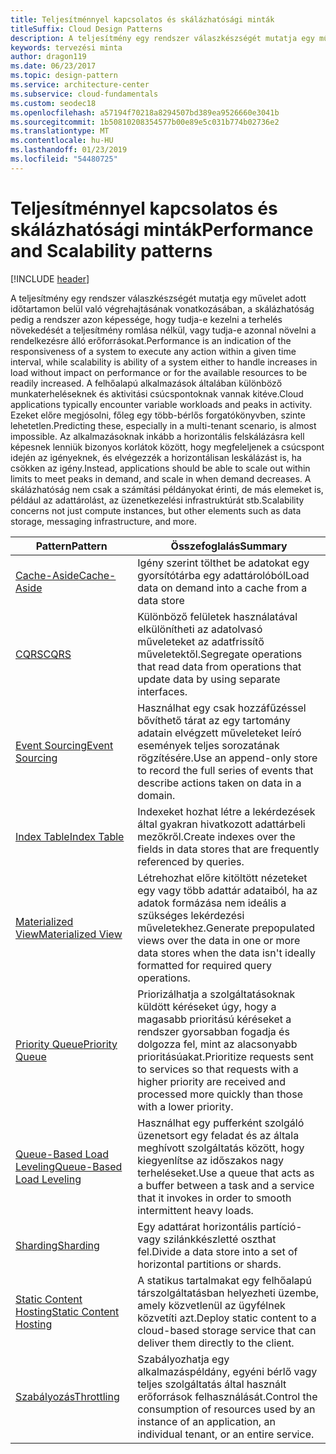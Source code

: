 ```yaml
---
title: Teljesítménnyel kapcsolatos és skálázhatósági minták
titleSuffix: Cloud Design Patterns
description: A teljesítmény egy rendszer válaszkészségét mutatja egy művelet adott időtartamon belül való végrehajtásának vonatkozásában, a skálázhatóság pedig a rendszer azon képessége, hogy tudja-e kezelni a terhelés növekedését a teljesítmény romlása nélkül, vagy tudja-e azonnal növelni a rendelkezésre álló erőforrásokat. A felhőalapú alkalmazások általában különböző munkaterheléseknek és aktivitási csúcspontoknak vannak kitéve. Ezeket előre megjósolni, főleg egy több-bérlős forgatókönyvben, szinte lehetetlen. Az alkalmazásoknak inkább a horizontális felskálázásra kell képesnek lenniük bizonyos korlátok között, hogy megfeleljenek a csúcspont idején az igényeknek, és elvégezzék a horizontálisan leskálázást is, ha csökken az igény. A skálázhatóság nem csak a számítási példányokat érinti, de más elemeket is, például az adattárolást, az üzenetkezelési infrastruktúrát stb.
keywords: tervezési minta
author: dragon119
ms.date: 06/23/2017
ms.topic: design-pattern
ms.service: architecture-center
ms.subservice: cloud-fundamentals
ms.custom: seodec18
ms.openlocfilehash: a57194f70218a8294507bd389ea9526660e3041b
ms.sourcegitcommit: 1b50810208354577b00e89e5c031b774b02736e2
ms.translationtype: MT
ms.contentlocale: hu-HU
ms.lasthandoff: 01/23/2019
ms.locfileid: "54480725"
---
```

# <a name="performance-and-scalability-patterns"></a><span data-ttu-id="95f4a-108">Teljesítménnyel kapcsolatos és skálázhatósági minták</span><span class="sxs-lookup"><span data-stu-id="95f4a-108">Performance and Scalability patterns</span></span>

[!INCLUDE [header](../../_includes/header.md)]

<span data-ttu-id="95f4a-109">A teljesítmény egy rendszer válaszkészségét mutatja egy művelet adott időtartamon belül való végrehajtásának vonatkozásában, a skálázhatóság pedig a rendszer azon képessége, hogy tudja-e kezelni a terhelés növekedését a teljesítmény romlása nélkül, vagy tudja-e azonnal növelni a rendelkezésre álló erőforrásokat.</span><span class="sxs-lookup"><span data-stu-id="95f4a-109">Performance is an indication of the responsiveness of a system to execute any action within a given time interval, while scalability is ability of a system either to handle increases in load without impact on performance or for the available resources to be readily increased.</span></span> <span data-ttu-id="95f4a-110">A felhőalapú alkalmazások általában különböző munkaterheléseknek és aktivitási csúcspontoknak vannak kitéve.</span><span class="sxs-lookup"><span data-stu-id="95f4a-110">Cloud applications typically encounter variable workloads and peaks in activity.</span></span> <span data-ttu-id="95f4a-111">Ezeket előre megjósolni, főleg egy több-bérlős forgatókönyvben, szinte lehetetlen.</span><span class="sxs-lookup"><span data-stu-id="95f4a-111">Predicting these, especially in a multi-tenant scenario, is almost impossible.</span></span> <span data-ttu-id="95f4a-112">Az alkalmazásoknak inkább a horizontális felskálázásra kell képesnek lenniük bizonyos korlátok között, hogy megfeleljenek a csúcspont idején az igényeknek, és elvégezzék a horizontálisan leskálázást is, ha csökken az igény.</span><span class="sxs-lookup"><span data-stu-id="95f4a-112">Instead, applications should be able to scale out within limits to meet peaks in demand, and scale in when demand decreases.</span></span> <span data-ttu-id="95f4a-113">A skálázhatóság nem csak a számítási példányokat érinti, de más elemeket is, például az adattárolást, az üzenetkezelési infrastruktúrát stb.</span><span class="sxs-lookup"><span data-stu-id="95f4a-113">Scalability concerns not just compute instances, but other elements such as data storage, messaging infrastructure, and more.</span></span>

|                           <span data-ttu-id="95f4a-114">Pattern</span><span class="sxs-lookup"><span data-stu-id="95f4a-114">Pattern</span></span>                            |                                                                        <span data-ttu-id="95f4a-115">Összefoglalás</span><span class="sxs-lookup"><span data-stu-id="95f4a-115">Summary</span></span>                                                                         |
|--------------------------------------------------------------|--------------------------------------------------------------------------------------------------------------------------------------------------------|
|               [<span data-ttu-id="95f4a-116">Cache-Aside</span><span class="sxs-lookup"><span data-stu-id="95f4a-116">Cache-Aside</span></span>](../cache-aside.md)               |                                                   <span data-ttu-id="95f4a-117">Igény szerint tölthet be adatokat egy gyorsítótárba egy adattárolóból</span><span class="sxs-lookup"><span data-stu-id="95f4a-117">Load data on demand into a cache from a data store</span></span>                                                   |
|                      [<span data-ttu-id="95f4a-118">CQRS</span><span class="sxs-lookup"><span data-stu-id="95f4a-118">CQRS</span></span>](../cqrs.md)                      |                           <span data-ttu-id="95f4a-119">Különböző felületek használatával elkülönítheti az adatolvasó műveleteket az adatfrissítő műveletektől.</span><span class="sxs-lookup"><span data-stu-id="95f4a-119">Segregate operations that read data from operations that update data by using separate interfaces.</span></span>                           |
|            [<span data-ttu-id="95f4a-120">Event Sourcing</span><span class="sxs-lookup"><span data-stu-id="95f4a-120">Event Sourcing</span></span>](../event-sourcing.md)            |                     <span data-ttu-id="95f4a-121">Használhat egy csak hozzáfűzéssel bővíthető tárat az egy tartomány adatain elvégzett műveleteket leíró események teljes sorozatának rögzítésére.</span><span class="sxs-lookup"><span data-stu-id="95f4a-121">Use an append-only store to record the full series of events that describe actions taken on data in a domain.</span></span>                      |
|               [<span data-ttu-id="95f4a-122">Index Table</span><span class="sxs-lookup"><span data-stu-id="95f4a-122">Index Table</span></span>](../index-table.md)               |                                <span data-ttu-id="95f4a-123">Indexeket hozhat létre a lekérdezések által gyakran hivatkozott adattárbeli mezőkről.</span><span class="sxs-lookup"><span data-stu-id="95f4a-123">Create indexes over the fields in data stores that are frequently referenced by queries.</span></span>                                |
|         [<span data-ttu-id="95f4a-124">Materialized View</span><span class="sxs-lookup"><span data-stu-id="95f4a-124">Materialized View</span></span>](../materialized-view.md)         |       <span data-ttu-id="95f4a-125">Létrehozhat előre kitöltött nézeteket egy vagy több adattár adataiból, ha az adatok formázása nem ideális a szükséges lekérdezési műveletekhez.</span><span class="sxs-lookup"><span data-stu-id="95f4a-125">Generate prepopulated views over the data in one or more data stores when the data isn't ideally formatted for required query operations.</span></span>        |
|            [<span data-ttu-id="95f4a-126">Priority Queue</span><span class="sxs-lookup"><span data-stu-id="95f4a-126">Priority Queue</span></span>](../priority-queue.md)            | <span data-ttu-id="95f4a-127">Priorizálhatja a szolgáltatásoknak küldött kéréseket úgy, hogy a magasabb prioritású kéréseket a rendszer gyorsabban fogadja és dolgozza fel, mint az alacsonyabb prioritásúakat.</span><span class="sxs-lookup"><span data-stu-id="95f4a-127">Prioritize requests sent to services so that requests with a higher priority are received and processed more quickly than those with a lower priority.</span></span> |
| [<span data-ttu-id="95f4a-128">Queue-Based Load Leveling</span><span class="sxs-lookup"><span data-stu-id="95f4a-128">Queue-Based Load Leveling</span></span>](../queue-based-load-leveling.md) |              <span data-ttu-id="95f4a-129">Használhat egy pufferként szolgáló üzenetsort egy feladat és az általa meghívott szolgáltatás között, hogy kiegyenlítse az időszakos nagy terheléseket.</span><span class="sxs-lookup"><span data-stu-id="95f4a-129">Use a queue that acts as a buffer between a task and a service that it invokes in order to smooth intermittent heavy loads.</span></span>               |
|                  [<span data-ttu-id="95f4a-130">Sharding</span><span class="sxs-lookup"><span data-stu-id="95f4a-130">Sharding</span></span>](../sharding.md)                  |                                           <span data-ttu-id="95f4a-131">Egy adattárat horizontális partíció- vagy szilánkkészletté oszthat fel.</span><span class="sxs-lookup"><span data-stu-id="95f4a-131">Divide a data store into a set of horizontal partitions or shards.</span></span>                                           |
|    [<span data-ttu-id="95f4a-132">Static Content Hosting</span><span class="sxs-lookup"><span data-stu-id="95f4a-132">Static Content Hosting</span></span>](../static-content-hosting.md)    |                          <span data-ttu-id="95f4a-133">A statikus tartalmakat egy felhőalapú társzolgáltatásban helyezheti üzembe, amely közvetlenül az ügyfélnek közvetíti azt.</span><span class="sxs-lookup"><span data-stu-id="95f4a-133">Deploy static content to a cloud-based storage service that can deliver them directly to the client.</span></span>                          |
|                [<span data-ttu-id="95f4a-134">Szabályozás</span><span class="sxs-lookup"><span data-stu-id="95f4a-134">Throttling</span></span>](../throttling.md)                |                <span data-ttu-id="95f4a-135">Szabályozhatja egy alkalmazáspéldány, egyéni bérlő vagy teljes szolgáltatás által használt erőforrások felhasználását.</span><span class="sxs-lookup"><span data-stu-id="95f4a-135">Control the consumption of resources used by an instance of an application, an individual tenant, or an entire service.</span></span>                 |
